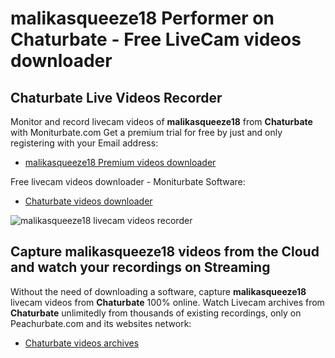 # malikasqueeze18 Performer on Chaturbate - Free LiveCam videos downloader

## Chaturbate Live Videos Recorder

Monitor and record livecam videos of **malikasqueeze18** from **Chaturbate** with Moniturbate.com
Get a premium trial for free by just and only registering with your Email address:
* [malikasqueeze18 Premium videos downloader](https://moniturbate.com/request-demo-licence-key.html)

Free livecam videos downloader - Moniturbate Software:
* [Chaturbate videos downloader](https://moniturbate.com/moniturbate-download-software.html)

![malikasqueeze18 livecam videos recorder](https://peachurnet.com/templates/moniturbate-software.png)


## Capture malikasqueeze18 videos from the Cloud and watch your recordings on Streaming

Without the need of downloading a software, capture **malikasqueeze18** livecam videos from **Chaturbate** 100% online.
Watch Livecam archives from **Chaturbate** unlimitedly from thousands of existing recordings, only on Peachurbate.com and its websites network:
* [Chaturbate videos archives](https://peachurnet.com/)